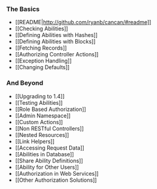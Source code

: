 ### The Basics

* [[README|http://github.com/ryanb/cancan/#readme]]
* [[Checking Abilities]]
* [[Defining Abilities with Hashes]]
* [[Defining Abilities with Blocks]]
* [[Fetching Records]]
* [[Authorizing Controller Actions]]
* [[Exception Handling]]
* [[Changing Defaults]]

### And Beyond

* [[Upgrading to 1.4]]
* [[Testing Abilities]]
* [[Role Based Authorization]]
* [[Admin Namespace]]
* [[Custom Actions]]
* [[Non RESTful Controllers]]
* [[Nested Resources]]
* [[Link Helpers]]
* [[Accessing Request Data]]
* [[Abilities in Database]]
* [[Share Ability Definitions]]
* [[Ability for Other Users]]
* [[Authorization in Web Services]]
* [[Other Authorization Solutions]]
